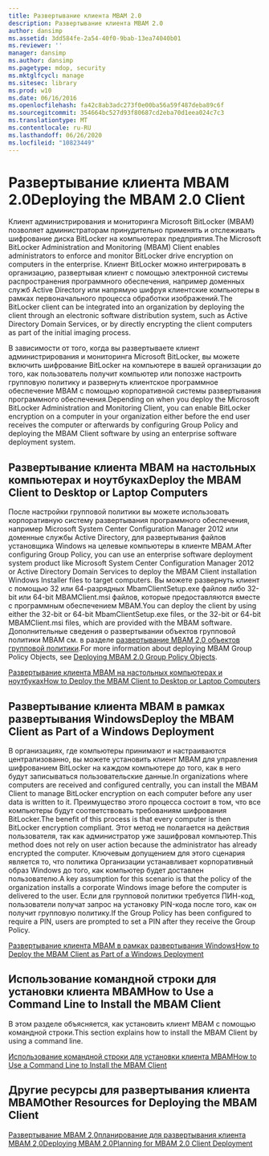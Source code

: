 ```yaml
---
title: Развертывание клиента MBAM 2.0
description: Развертывание клиента MBAM 2.0
author: dansimp
ms.assetid: 3dd584fe-2a54-40f0-9bab-13ea74040b01
ms.reviewer: ''
manager: dansimp
ms.author: dansimp
ms.pagetype: mdop, security
ms.mktglfcycl: manage
ms.sitesec: library
ms.prod: w10
ms.date: 06/16/2016
ms.openlocfilehash: fa42c8ab3adc273f0e00ba56a59f487deba89c6f
ms.sourcegitcommit: 354664bc527d93f80687cd2eba70d1eea024c7c3
ms.translationtype: MT
ms.contentlocale: ru-RU
ms.lasthandoff: 06/26/2020
ms.locfileid: "10823449"
---
```

# <span data-ttu-id="0f049-103">Развертывание клиента MBAM 2.0</span><span class="sxs-lookup"><span data-stu-id="0f049-103">Deploying the MBAM 2.0 Client</span></span>


<span data-ttu-id="0f049-104">Клиент администрирования и мониторинга Microsoft BitLocker (MBAM) позволяет администраторам принудительно применять и отслеживать шифрование диска BitLocker на компьютерах предприятия.</span><span class="sxs-lookup"><span data-stu-id="0f049-104">The Microsoft BitLocker Administration and Monitoring (MBAM) Client enables administrators to enforce and monitor BitLocker drive encryption on computers in the enterprise.</span></span> <span data-ttu-id="0f049-105">Клиент BitLocker можно интегрировать в организацию, развертывая клиент с помощью электронной системы распространения программного обеспечения, например доменных служб Active Directory или напрямую шифруя клиентские компьютеры в рамках первоначального процесса обработки изображений.</span><span class="sxs-lookup"><span data-stu-id="0f049-105">The BitLocker client can be integrated into an organization by deploying the client through an electronic software distribution system, such as Active Directory Domain Services, or by directly encrypting the client computers as part of the initial imaging process.</span></span>

<span data-ttu-id="0f049-106">В зависимости от того, когда вы развертываете клиент администрирования и мониторинга Microsoft BitLocker, вы можете включить шифрование BitLocker на компьютере в вашей организации до того, как пользователь получит компьютер или попозже настроить групповую политику и развернуть клиентское программное обеспечение MBAM с помощью корпоративной системы развертывания программного обеспечения.</span><span class="sxs-lookup"><span data-stu-id="0f049-106">Depending on when you deploy the Microsoft BitLocker Administration and Monitoring Client, you can enable BitLocker encryption on a computer in your organization either before the end user receives the computer or afterwards by configuring Group Policy and deploying the MBAM Client software by using an enterprise software deployment system.</span></span>

## <span data-ttu-id="0f049-107">Развертывание клиента MBAM на настольных компьютерах и ноутбуках</span><span class="sxs-lookup"><span data-stu-id="0f049-107">Deploy the MBAM Client to Desktop or Laptop Computers</span></span>


<span data-ttu-id="0f049-108">После настройки групповой политики вы можете использовать корпоративную систему развертывания программного обеспечения, например Microsoft System Center Configuration Manager 2012 или доменные службы Active Directory, для развертывания файлов установщика Windows на целевые компьютеры в клиенте MBAM.</span><span class="sxs-lookup"><span data-stu-id="0f049-108">After configuring Group Policy, you can use an enterprise software deployment system product like Microsoft System Center Configuration Manager 2012 or Active Directory Domain Services to deploy the MBAM Client installation Windows Installer files to target computers.</span></span> <span data-ttu-id="0f049-109">Вы можете развернуть клиент с помощью 32 или 64-разрядных MbamClientSetup.exe файлов либо 32-bit или 64-bit MBAMClient.msi файлов, которые предоставляются вместе с программным обеспечением MBAM.</span><span class="sxs-lookup"><span data-stu-id="0f049-109">You can deploy the client by using either the 32-bit or 64-bit MbamClientSetup.exe files, or the 32-bit or 64-bit MBAMClient.msi files, which are provided with the MBAM software.</span></span> <span data-ttu-id="0f049-110">Дополнительные сведения о развертывании объектов групповой политики MBAM см. в разделе [развертывание MBAM 2,0 объектов групповой политики](deploying-mbam-20-group-policy-objects-mbam-2.md).</span><span class="sxs-lookup"><span data-stu-id="0f049-110">For more information about deploying MBAM Group Policy Objects, see [Deploying MBAM 2.0 Group Policy Objects](deploying-mbam-20-group-policy-objects-mbam-2.md).</span></span>

[<span data-ttu-id="0f049-111">Развертывание клиента MBAM на настольных компьютерах и ноутбуках</span><span class="sxs-lookup"><span data-stu-id="0f049-111">How to Deploy the MBAM Client to Desktop or Laptop Computers</span></span>](how-to-deploy-the-mbam-client-to-desktop-or-laptop-computers-mbam-2.md)

## <span data-ttu-id="0f049-112">Развертывание клиента MBAM в рамках развертывания Windows</span><span class="sxs-lookup"><span data-stu-id="0f049-112">Deploy the MBAM Client as Part of a Windows Deployment</span></span>


<span data-ttu-id="0f049-113">В организациях, где компьютеры принимают и настраиваются централизованно, вы можете установить клиент MBAM для управления шифрованием BitLocker на каждом компьютере до того, как в него будут записываться пользовательские данные.</span><span class="sxs-lookup"><span data-stu-id="0f049-113">In organizations where computers are received and configured centrally, you can install the MBAM Client to manage BitLocker encryption on each computer before any user data is written to it.</span></span> <span data-ttu-id="0f049-114">Преимущество этого процесса состоит в том, что все компьютеры будут соответствовать требованиям шифрования BitLocker.</span><span class="sxs-lookup"><span data-stu-id="0f049-114">The benefit of this process is that every computer is then BitLocker encryption compliant.</span></span> <span data-ttu-id="0f049-115">Этот метод не полагается на действия пользователя, так как администратор уже зашифровал компьютер.</span><span class="sxs-lookup"><span data-stu-id="0f049-115">This method does not rely on user action because the administrator has already encrypted the computer.</span></span> <span data-ttu-id="0f049-116">Ключевым допущением для этого сценария является то, что политика Организации устанавливает корпоративный образ Windows до того, как компьютер будет доставлен пользователю.</span><span class="sxs-lookup"><span data-stu-id="0f049-116">A key assumption for this scenario is that the policy of the organization installs a corporate Windows image before the computer is delivered to the user.</span></span> <span data-ttu-id="0f049-117">Если для групповой политики требуется ПИН-код, пользователи получат запрос на установку PIN-кода после того, как он получит групповую политику.</span><span class="sxs-lookup"><span data-stu-id="0f049-117">If the Group Policy has been configured to require a PIN, users are prompted to set a PIN after they receive the Group Policy.</span></span>

[<span data-ttu-id="0f049-118">Развертывание клиента MBAM в рамках развертывания Windows</span><span class="sxs-lookup"><span data-stu-id="0f049-118">How to Deploy the MBAM Client as Part of a Windows Deployment</span></span>](how-to-deploy-the-mbam-client-as-part-of-a-windows-deployment-mbam-2.md)

## <span data-ttu-id="0f049-119">Использование командной строки для установки клиента MBAM</span><span class="sxs-lookup"><span data-stu-id="0f049-119">How to Use a Command Line to Install the MBAM Client</span></span>


<span data-ttu-id="0f049-120">В этом разделе объясняется, как установить клиент MBAM с помощью командной строки.</span><span class="sxs-lookup"><span data-stu-id="0f049-120">This section explains how to install the MBAM Client by using a command line.</span></span>

[<span data-ttu-id="0f049-121">Использование командной строки для установки клиента MBAM</span><span class="sxs-lookup"><span data-stu-id="0f049-121">How to Use a Command Line to Install the MBAM Client</span></span>](how-to-use-a-command-line-to-install-the-mbam-client.md)

## <span data-ttu-id="0f049-122">Другие ресурсы для развертывания клиента MBAM</span><span class="sxs-lookup"><span data-stu-id="0f049-122">Other Resources for Deploying the MBAM Client</span></span>


<span data-ttu-id="0f049-123">[Развертывание MBAM 2,0](deploying-mbam-20-mbam-2.md)[планирование для развертывания клиента MBAM 2,0](planning-for-mbam-20-client-deployment-mbam-2.md)</span><span class="sxs-lookup"><span data-stu-id="0f049-123">[Deploying MBAM 2.0](deploying-mbam-20-mbam-2.md)[Planning for MBAM 2.0 Client Deployment](planning-for-mbam-20-client-deployment-mbam-2.md)</span></span>

 

 





